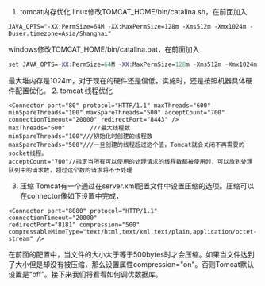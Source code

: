 1. tomcat内存优化
linux修改TOMCAT_HOME/bin/catalina.sh，在前面加入
```
JAVA_OPTS="-XX:PermSize=64M -XX:MaxPermSize=128m -Xms512m -Xmx1024m -Duser.timezone=Asia/Shanghai"
```
windows修改TOMCAT_HOME/bin/catalina.bat，在前面加入  

``` nix
set JAVA_OPTS=-XX:PermSize=64M -XX:MaxPermSize=128m -Xms512m -Xmx1024m
```


最大堆内存是1024m，对于现在的硬件还是偏低，实施时，还是按照机器具体硬件配置优化。
2. tomcat 线程优化
```
<Connector port="80" protocol="HTTP/1.1" maxThreads="600" minSpareThreads="100" maxSpareThreads="500" acceptCount="700"
connectionTimeout="20000" redirectPort="8443" />
maxThreads="600"       ///最大线程数
minSpareThreads="100"///初始化时创建的线程数
maxSpareThreads="500"///一旦创建的线程超过这个值，Tomcat就会关闭不再需要的socket线程。
acceptCount="700"//指定当所有可以使用的处理请求的线程数都被使用时，可以放到处理队列中的请求数，超过这个数的请求将不予处理
```  
3. 压缩
Tomcat有一个通过在server.xml配置文件中设置压缩的选项。压缩可以在connector像如下设置中完成，

```
<Connector port="8080" protocol="HTTP/1.1"
connectionTimeout="20000"
redirectPort="8181" compression="500"
compressableMimeType="text/html,text/xml,text/plain,application/octet-stream" />
```

在前面的配置中，当文件的大小大于等于500bytes时才会压缩。如果当文件达到了大小但是却没有被压缩，那么设置属性compression="on"。否则Tomcat默认设置是“off”。接下来我们将看看如何调优数据库。
